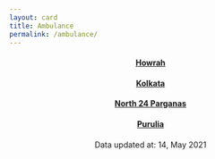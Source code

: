 ```yaml
---
layout: card
title: Ambulance
permalink: /ambulance/
---
```

<div align="center">
<a href="{{ "/ambulance/Howrah" | relative_url}}" ><div class="card"><h4><b>Howrah</b></h4></div></a>
<a href="{{ "/ambulance/Kolkata" | relative_url}}" ><div class="card"><h4><b>Kolkata</b></h4></div></a>
<a href="{{ "/ambulance/North-24-Parganas" | relative_url}}" ><div class="card"><h4><b>North 24 Parganas</b></h4></div></a>
<a href="{{ "/ambulance/Purulia" | relative_url}}" ><div class="card"><h4><b>Purulia</b></h4></div></a>
<div style="margin-top: 20px; text-align: left; border: none;">

</div>
<div class="text_foot"> Data updated at: 14, May 2021 </div></div>